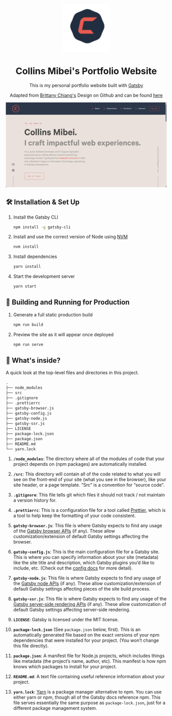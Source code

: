 <div align="center">
  <img alt="Logo" src="https://github.com/Collins-Mibei/new-portfolio/blob/main/src/images/logo.png" width="150" />
</div>

<h1 align="center">
Collins Mibei's Portfolio Website
</h1>

<p align="center">
  This is my personal portfolio website built with <a href="https://www.gatsbyjs.org/" target="_blank">Gatsby</a>
</p>

<p align="center">
  Adapted from <a href="https://brittanychiang.com/" target="_blank">Brittany Chiang's</a> Design on Github and can be found <a href="https://github.com/bchiang7/v4" target="_blank">here</a>
</p>

![demo](https://github.com/Collins-Mibei/new-portfolio/blob/main/src/images/demo.png)

## 🛠 Installation & Set Up

1. Install the Gatsby CLI

   ```sh
   npm install -g gatsby-cli
   ```

2. Install and use the correct version of Node using [NVM](https://github.com/nvm-sh/nvm)

   ```sh
   nvm install
   ```

3. Install dependencies

   ```sh
   yarn install
   ```

4. Start the development server

   ```sh
   yarn start
   ```

## 🚀 Building and Running for Production

1. Generate a full static production build

   ```sh
   npm run build
   ```

1. Preview the site as it will appear once deployed

   ```sh
   npm run serve
   ```

## 🧐 What's inside?

A quick look at the top-level files and directories in this project.

    .
    ├── node_modules
    ├── src
    ├── .gitignore
    ├── .prettierrc
    ├── gatsby-browser.js
    ├── gatsby-config.js
    ├── gatsby-node.js
    ├── gatsby-ssr.js
    ├── LICENSE
    ├── package-lock.json
    ├── package.json
    ├── README.md
    └── yarn.lock

1. **`/node_modules`**: The directory where all of the modules of code that your project depends on (npm packages) are automatically installed.

2. **`/src`**: This directory will contain all of the code related to what you will see on the front-end of your site (what you see in the browser), like your site header, or a page template. “Src” is a convention for “source code”.

3. **`.gitignore`**: This file tells git which files it should not track / not maintain a version history for.

4. **`.prettierrc`**: This is a configuration file for a tool called [Prettier](https://prettier.io/), which is a tool to help keep the formatting of your code consistent.

5. **`gatsby-browser.js`**: This file is where Gatsby expects to find any usage of the [Gatsby browser APIs](https://next.gatsbyjs.org/docs/browser-apis/) (if any). These allow customization/extension of default Gatsby settings affecting the browser.

6. **`gatsby-config.js`**: This is the main configuration file for a Gatsby site. This is where you can specify information about your site (metadata) like the site title and description, which Gatsby plugins you’d like to include, etc. (Check out the [config docs](https://next.gatsbyjs.org/docs/gatsby-config/) for more detail).

7. **`gatsby-node.js`**: This file is where Gatsby expects to find any usage of the [Gatsby node APIs](https://next.gatsbyjs.org/docs/node-apis/) (if any). These allow customization/extension of default Gatsby settings affecting pieces of the site build process.

8. **`gatsby-ssr.js`**: This file is where Gatsby expects to find any usage of the [Gatsby server-side rendering APIs](https://next.gatsbyjs.org/docs/ssr-apis/) (if any). These allow customization of default Gatsby settings affecting server-side rendering.

9. **`LICENSE`**: Gatsby is licensed under the MIT license.

10. **`package-lock.json`** (See `package.json` below, first). This is an automatically generated file based on the exact versions of your npm dependencies that were installed for your project. (You won’t change this file directly).

11. **`package.json`**: A manifest file for Node.js projects, which includes things like metadata (the project’s name, author, etc). This manifest is how npm knows which packages to install for your project.

12. **`README.md`**: A text file containing useful reference information about your project.

13. **`yarn.lock`**: [Yarn](https://yarnpkg.com/) is a package manager alternative to npm. You can use either yarn or npm, though all of the Gatsby docs reference npm. This file serves essentially the same purpose as `package-lock.json`, just for a different package management system.
